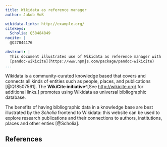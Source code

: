 ```yaml
---
title: Wikidata as reference manager
author: Jakob Voß

wikidata-links: http://example.org/
citekeys:
  Scholia: Q58484849
nocite: | 
  @Q27044176

abstract: |
  This document illustrates use of Wikidata as reference manager with
  [pandoc-wikicite](https://www.npmjs.com/package/pandoc-wikicite)
...
```


Wikidata is a community-curated knowledge based that covers and connects all
kinds of entities such as people, places, and publications [@Q18507561].  The
**WikiCite initiative**^[See <http://wikicite.org/> for additional links.]
promotes using Wikidata as universal bibliographic database.

The benefits of having bibliographic data in a knowledge base are best
illustrated by the *Scholia* frontend to Wikidata: this website can be used to
explore research publications and their connections to authors, institutions,
places and other enties [@Scholia].


[pandoc-wikicite]: https://www.npmjs.com/package/pandoc-wikicite

## References
